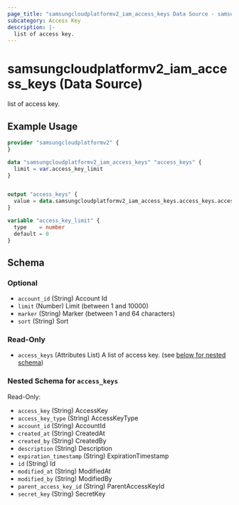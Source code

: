 ```yaml
---
page_title: "samsungcloudplatformv2_iam_access_keys Data Source - samsungcloudplatformv2"
subcategory: Access Key
description: |-
  list of access key.
---
```


# samsungcloudplatformv2_iam_access_keys (Data Source)

list of access key.

## Example Usage

```terraform
provider "samsungcloudplatformv2" {
}

data "samsungcloudplatformv2_iam_access_keys" "access_keys" {
  limit = var.access_key_limit
}


output "access_keys" {
  value = data.samsungcloudplatformv2_iam_access_keys.access_keys.access_keys
}

variable "access_key_limit" {
  type    = number
  default = 0
}
```

<!-- schema generated by tfplugindocs -->
## Schema

### Optional

- `account_id` (String) Account Id
- `limit` (Number) Limit (between 1 and 10000)
- `marker` (String) Marker (between 1 and 64 characters)
- `sort` (String) Sort

### Read-Only

- `access_keys` (Attributes List) A list of access key. (see [below for nested schema](#nestedatt--access_keys))

<a id="nestedatt--access_keys"></a>
### Nested Schema for `access_keys`

Read-Only:

- `access_key` (String) AccessKey
- `access_key_type` (String) AccessKeyType
- `account_id` (String) AccountId
- `created_at` (String) CreatedAt
- `created_by` (String) CreatedBy
- `description` (String) Description
- `expiration_timestamp` (String) ExpirationTimestamp
- `id` (String) Id
- `modified_at` (String) ModifiedAt
- `modified_by` (String) ModifiedBy
- `parent_access_key_id` (String) ParentAccessKeyId
- `secret_key` (String) SecretKey